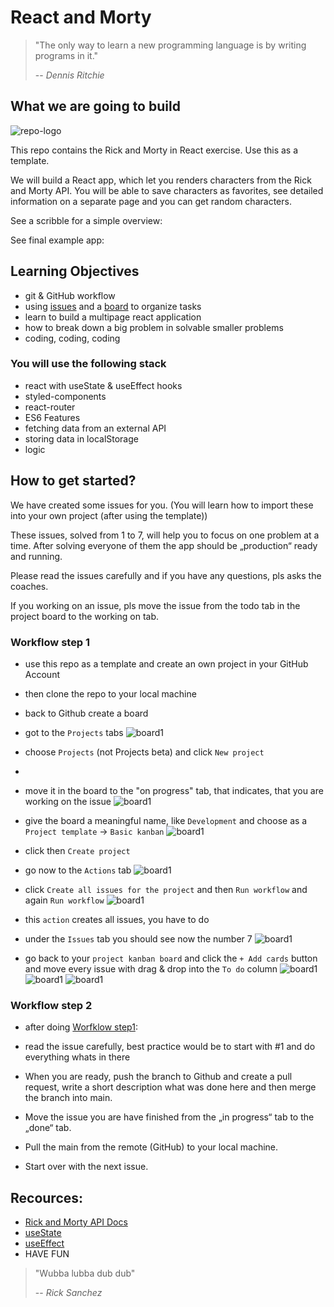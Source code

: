 # React and Morty

> "The only way to learn a new programming language is by writing programs in it."
>
> -- <cite>Dennis Ritchie</cite>

## What we are going to build

![repo-logo](assets/react-and-morty.jpg)

This repo contains the Rick and Morty in React exercise. Use this as a template.

We will build a React app, which let you renders characters from the Rick and Morty API. You will be able to save characters as favorites, see detailed information on a separate page and you can get random characters.

See a scribble for a simple overview:

See final example app:

## Learning Objectives

- git & GitHub workflow
- using [issues](https://docs.github.com/en/issues/tracking-your-work-with-issues/about-issues) and a [board](https://docs.github.com/en/issues/organizing-your-work-with-project-boards/managing-project-boards/about-project-boards) to organize tasks
- learn to build a multipage react application
- how to break down a big problem in solvable smaller problems
- coding, coding, coding

### You will use the following stack

- react with useState & useEffect hooks
- styled-components
- react-router
- ES6 Features
- fetching data from an external API
- storing data in localStorage
- logic

## How to get started?

We have created some issues for you. (You will learn how to import these into your own project (after using the template))

These issues, solved from 1 to 7, will help you to focus on one problem at a time.
After solving everyone of them the app should be „production“ ready and running.

Please read the issues carefully and if you have any questions, pls asks the coaches.

If you working on an issue, pls move the issue from the todo tab in the project board to the working on tab.

### Workflow step 1

- use this repo as a template and create an own project in your GitHub Account

- then clone the repo to your local machine

- back to Github create a board
- got to the `Projects` tabs
  ![board1](assets/project_board1.png)
- choose `Projects` (not Projects beta) and click `New project`
-
- move it in the board to the "on progress" tab, that indicates, that you are working on the issue
  ![board1](assets/project_board2.png)
- give the board a meaningful name, like `Development` and choose as a `Project template` -> `Basic kanban`
  ![board1](assets/project_board3.png)
- click then `Create project`

- go now to the `Actions` tab
  ![board1](assets/action.png)
- click `Create all issues for the project` and then `Run workflow` and again `Run workflow`
  ![board1](assets/action2.png)
- this `action` creates all issues, you have to do
- under the `Issues` tab you should see now the number 7
  ![board1](assets/issues.png)
- go back to your `project kanban board` and click the `+ Add cards` button and move every issue with drag & drop into the `To do` column
  ![board1](assets/issues2.png)
  ![board1](assets/issues3.png)
  ![board1](assets/issues4.png)

### Workflow step 2

- after doing [Worfklow step1](#workflow-step-1):
- read the issue carefully, best practice would be to start with #1 and do everything whats in there

- When you are ready, push the branch to Github and create a pull request, write a short description what was done here and then merge the branch into main.

- Move the issue you are have finished from the „in progress“ tab to the „done“ tab.

- Pull the main from the remote (GitHub) to your local machine.

- Start over with the next issue.

## Recources:

- [Rick and Morty API Docs](https://rickandmortyapi.com/documentation/#rest)
- [useState](https://reactwithhooks.netlify.app/docs/hooks-state.html)
- [useEffect](https://reactwithhooks.netlify.app/docs/hooks-effect.html)
- HAVE FUN

> "Wubba lubba dub dub"
>
> -- <cite>Rick Sanchez</cite>
